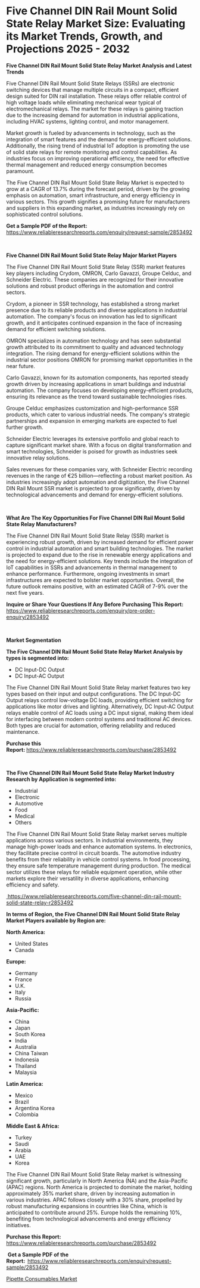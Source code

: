 <p><h1>Five Channel DIN Rail Mount Solid State Relay Market Size: Evaluating its Market Trends, Growth, and Projections 2025 - 2032</h1></p><p><strong>Five Channel DIN Rail Mount Solid State Relay Market Analysis and Latest Trends</strong></p>
<p><p>Five Channel DIN Rail Mount Solid State Relays (SSRs) are electronic switching devices that manage multiple circuits in a compact, efficient design suited for DIN rail installation. These relays offer reliable control of high voltage loads while eliminating mechanical wear typical of electromechanical relays. The market for these relays is gaining traction due to the increasing demand for automation in industrial applications, including HVAC systems, lighting control, and motor management.</p><p>Market growth is fueled by advancements in technology, such as the integration of smart features and the demand for energy-efficient solutions. Additionally, the rising trend of industrial IoT adoption is promoting the use of solid state relays for remote monitoring and control capabilities. As industries focus on improving operational efficiency, the need for effective thermal management and reduced energy consumption becomes paramount.</p><p>The Five Channel DIN Rail Mount Solid State Relay Market is expected to grow at a CAGR of 13.7% during the forecast period, driven by the growing emphasis on automation, smart infrastructure, and energy efficiency in various sectors. This growth signifies a promising future for manufacturers and suppliers in this expanding market, as industries increasingly rely on sophisticated control solutions.</p></p>
<p><strong>Get a Sample PDF of the Report:&nbsp;</strong> <a href="https://www.reliableresearchreports.com/enquiry/request-sample/2853492?utm_campaign=2296&utm_medium=2&utm_source=Github&utm_content=ia&utm_term=12032025&utm_id=five-channel-din-rail-mount-solid-state-relay">https://www.reliableresearchreports.com/enquiry/request-sample/2853492</a></p>
<p>&nbsp;</p>
<p><strong>Five Channel DIN Rail Mount Solid State Relay Major Market Players</strong></p>
<p><p>The Five Channel DIN Rail Mount Solid State Relay (SSR) market features key players including Crydom, OMRON, Carlo Gavazzi, Groupe Celduc, and Schneider Electric. These companies are recognized for their innovative solutions and robust product offerings in the automation and control sectors.</p><p>Crydom, a pioneer in SSR technology, has established a strong market presence due to its reliable products and diverse applications in industrial automation. The company's focus on innovation has led to significant growth, and it anticipates continued expansion in the face of increasing demand for efficient switching solutions.</p><p>OMRON specializes in automation technology and has seen substantial growth attributed to its commitment to quality and advanced technology integration. The rising demand for energy-efficient solutions within the industrial sector positions OMRON for promising market opportunities in the near future.</p><p>Carlo Gavazzi, known for its automation components, has reported steady growth driven by increasing applications in smart buildings and industrial automation. The company focuses on developing energy-efficient products, ensuring its relevance as the trend toward sustainable technologies rises.</p><p>Groupe Celduc emphasizes customization and high-performance SSR products, which cater to various industrial needs. The company's strategic partnerships and expansion in emerging markets are expected to fuel further growth.</p><p>Schneider Electric leverages its extensive portfolio and global reach to capture significant market share. With a focus on digital transformation and smart technologies, Schneider is poised for growth as industries seek innovative relay solutions.</p><p>Sales revenues for these companies vary, with Schneider Electric recording revenues in the range of €25 billion—reflecting a robust market position. As industries increasingly adopt automation and digitization, the Five Channel DIN Rail Mount SSR market is projected to grow significantly, driven by technological advancements and demand for energy-efficient solutions.</p></p>
<p>&nbsp;</p>
<p><strong>What Are The Key Opportunities For Five Channel DIN Rail Mount Solid State Relay Manufacturers?</strong></p>
<p><p>The Five Channel DIN Rail Mount Solid State Relay (SSR) market is experiencing robust growth, driven by increased demand for efficient power control in industrial automation and smart building technologies. The market is projected to expand due to the rise in renewable energy applications and the need for energy-efficient solutions. Key trends include the integration of IoT capabilities in SSRs and advancements in thermal management to enhance performance. Furthermore, ongoing investments in smart infrastructures are expected to bolster market opportunities. Overall, the future outlook remains positive, with an estimated CAGR of 7-9% over the next five years.</p></p>
<p><strong>Inquire or Share Your Questions If Any Before Purchasing This Report:</strong> <a href="https://www.reliableresearchreports.com/enquiry/pre-order-enquiry/2853492?utm_campaign=2296&utm_medium=2&utm_source=Github&utm_content=ia&utm_term=12032025&utm_id=five-channel-din-rail-mount-solid-state-relay">https://www.reliableresearchreports.com/enquiry/pre-order-enquiry/2853492</a></p>
<p>&nbsp;</p>
<p><strong>Market Segmentation</strong></p>
<p><strong>The Five Channel DIN Rail Mount Solid State Relay Market Analysis by types is segmented into:</strong></p>
<p><ul><li>DC Input-DC Output</li><li>DC Input-AC Output</li></ul></p>
<p><p>The Five Channel DIN Rail Mount Solid State Relay market features two key types based on their input and output configurations. The DC Input-DC Output relays control low-voltage DC loads, providing efficient switching for applications like motor drives and lighting. Alternatively, DC Input-AC Output relays enable control of AC loads using a DC input signal, making them ideal for interfacing between modern control systems and traditional AC devices. Both types are crucial for automation, offering reliability and reduced maintenance.</p></p>
<p><strong>Purchase this Report:&nbsp;</strong><a href="https://www.reliableresearchreports.com/purchase/2853492?utm_campaign=2296&utm_medium=2&utm_source=Github&utm_content=ia&utm_term=12032025&utm_id=five-channel-din-rail-mount-solid-state-relay">https://www.reliableresearchreports.com/purchase/2853492</a></p>
<p>&nbsp;</p>
<p><strong>The Five Channel DIN Rail Mount Solid State Relay Market Industry Research by Application is segmented into:</strong></p>
<p><ul><li>Industrial</li><li>Electronic</li><li>Automotive</li><li>Food</li><li>Medical</li><li>Others</li></ul></p>
<p><p>The Five Channel DIN Rail Mount Solid State Relay market serves multiple applications across various sectors. In industrial environments, they manage high-power loads and enhance automation systems. In electronics, they facilitate precise control in circuit boards. The automotive industry benefits from their reliability in vehicle control systems. In food processing, they ensure safe temperature management during production. The medical sector utilizes these relays for reliable equipment operation, while other markets explore their versatility in diverse applications, enhancing efficiency and safety.</p></p>
<p><a href="https://www.reliableresearchreports.com/five-channel-din-rail-mount-solid-state-relay-r2853492?utm_campaign=2296&utm_medium=2&utm_source=Github&utm_content=ia&utm_term=12032025&utm_id=five-channel-din-rail-mount-solid-state-relay">&nbsp;https://www.reliableresearchreports.com/five-channel-din-rail-mount-solid-state-relay-r2853492</a></p>
<p><strong>In terms of Region, the Five Channel DIN Rail Mount Solid State Relay Market Players available by Region are:</strong></p>
<p>
    <p> <strong> North America: </strong>
        <ul>
            <li>United States</li>
            <li>Canada</li>
        </ul>
        </p> 
    <p> <strong> Europe: </strong>
        <ul>
            <li>Germany</li>
            <li>France</li>
            <li>U.K.</li>
            <li>Italy</li>
            <li>Russia</li>
        </ul>
        </p> 
    <p> <strong> Asia-Pacific: </strong>
        <ul>
            <li>China</li>
            <li>Japan</li>
            <li>South Korea</li>
            <li>India</li>
            <li>Australia</li>
            <li>China Taiwan</li>
            <li>Indonesia</li>
            <li>Thailand</li>
            <li>Malaysia</li>
        </ul>
        </p> 
    <p> <strong> Latin America: </strong>
        <ul>
            <li>Mexico</li>
            <li>Brazil</li>
            <li>Argentina Korea</li>
            <li>Colombia</li>
        </ul>
        </p> 
    <p> <strong> Middle East & Africa: </strong>
        <ul>
            <li>Turkey</li>
            <li>Saudi</li>
            <li>Arabia</li>
            <li>UAE</li>
            <li>Korea</li>
        </ul>
    </p>
    </p>
<p><p>The Five Channel DIN Rail Mount Solid State Relay market is witnessing significant growth, particularly in North America (NA) and the Asia-Pacific (APAC) regions. North America is projected to dominate the market, holding approximately 35% market share, driven by increasing automation in various industries. APAC follows closely with a 30% share, propelled by robust manufacturing expansions in countries like China, which is anticipated to contribute around 25%. Europe holds the remaining 10%, benefiting from technological advancements and energy efficiency initiatives.</p></p>
<p><strong>Purchase this Report: </strong><a href="https://www.reliableresearchreports.com/purchase/2853492?utm_campaign=2296&utm_medium=2&utm_source=Github&utm_content=ia&utm_term=12032025&utm_id=five-channel-din-rail-mount-solid-state-relay">https://www.reliableresearchreports.com/purchase/2853492</a></p>
<p>&nbsp;<strong>Get a Sample PDF of the Report:&nbsp;&nbsp;</strong><a href="https://www.reliableresearchreports.com/enquiry/request-sample/2853492?utm_campaign=2296&utm_medium=2&utm_source=Github&utm_content=ia&utm_term=12032025&utm_id=five-channel-din-rail-mount-solid-state-relay">https://www.reliableresearchreports.com/enquiry/request-sample/2853492</a></p>
<p><strong></strong></p>
<p><p><a href="https://github.com/balapopepi/Market-Research-Report-List-1/blob/main/pipette-consumables-market.md?utm_campaign=2296&utm_medium=2&utm_source=Github&utm_content=ia&utm_term=12032025&utm_id=five-channel-din-rail-mount-solid-state-relay">Pipette Consumables Market</a></p></p>